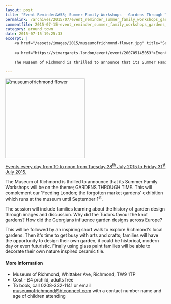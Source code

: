 ```yaml
---
layout: post
title: "Event Reminder&#58; Summer Family Workshops - Gardens Through Time"
permalink: /archives/2015/07/event_reminder_summer_family_workshops_gardens_thr.html
commentfile: 2015-07-15-event_reminder_summer_family_workshops_gardens_thr
category: around_town
date: 2015-07-15 19:25:33
excerpt: |
    <a href="/assets/images/2015/museumofrichmond-flower.jpg" title="See larger version of - museumofrichmond flower"><img src="/assets/images/2015/museumofrichmond-flower_thumb.jpg" width="150" height="150" alt="museumofrichmond flower" class="photo right" /></a>
    
    <a href="https://stmargarets.london/event/event/200705145053">Events every day from 10 to noon from Tuesday 28<sup>th</sup> July 2015 to Friday 31<sup>st</sup> July 2015.</a>
    
    The Museum of Richmond is thrilled to announce that its Summer Family Workshops will be on the theme; GARDENS THROUGH TIME. This will complement our 'Feeding London; the forgotten market gardens' exhibition which runs at the museum until September 1<sup>st</sup>

---
```


<a href="/assets/images/2015/museumofrichmond-flower.jpg" title="See larger version of - museumofrichmond flower"><img src="/assets/images/2015/museumofrichmond-flower_thumb.jpg" width="250" height="250" alt="museumofrichmond flower" class="photo right" /></a>

[Events every day from 10 to noon from Tuesday 28<sup>th</sup> July 2015 to Friday 31<sup>st</sup> July 2015.](/event/event/200705145053)

The Museum of Richmond is thrilled to announce that its Summer Family Workshops will be on the theme; GARDENS THROUGH TIME. This will complement our 'Feeding London; the forgotten market gardens' exhibition which runs at the museum until September 1<sup>st</sup>.

The session will include families learning about the history of garden design through images and discussion. Why did the Tudors favour the knot gardens? How did the Georgians influence garden designs across Europe?

This will be followed by an inspiring short walk to explore Richmond's local gardens. Then it's time to get busy with arts and crafts; families will have the opportunity to design their own garden, it could be historical, modern day or even futuristic. Finally using glass paint families will be able to decorate their own nature inspired ceramic tile.

#### More Information

-   Museum of Richmond, Whittaker Ave, Richmond, TW9 1TP
-   Cost - £4 p/child, adults free
-   To book, call 0208-332-1141 or email <museumofrichmond@btconnect.com> with a contact number name and age of children attending
